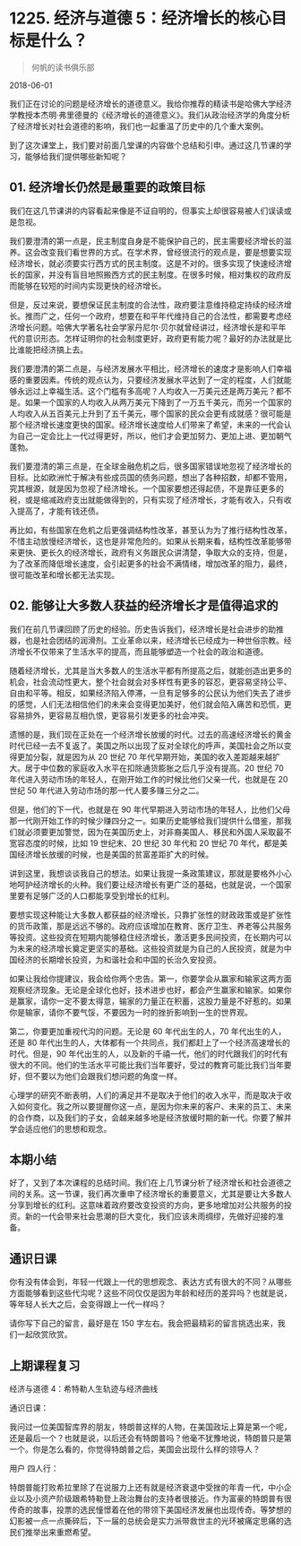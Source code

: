 # 1225. 经济与道德 5：经济增长的核心目标是什么？

> 何帆的读书俱乐部

2018-06-01

我们正在讨论的问题是经济增长的道德意义。我给你推荐的精读书是哈佛大学经济学教授本杰明·弗里德曼的《经济增长的道德意义》。我们从政治经济学的角度分析了经济增长对社会道德的影响，我们也一起重温了历史中的几个重大案例。

到了这次课堂上，我们要对前面几堂课的内容做个总结和引申。通过这几节课的学习，能够给我们提供哪些新知呢？

## 01. 经济增长仍然是最重要的政策目标

我们在这几节课讲的内容看起来像是不证自明的，但事实上却很容易被人们误读或是忽视。

我们要澄清的第一点是，民主制度自身是不能保护自己的，民主需要经济增长的滋养。这会改变我们看世界的方式。在学术界，曾经很流行的观点是，要是想要实现经济增长，就必须要实行西方式的民主制度。这是不对的。很多实现了快速经济增长的国家，并没有盲目地照搬西方式的民主制度。在很多时候，相对集权的政府反而能够在较短的时间内实现更快的经济增长。

但是，反过来说，要想保证民主制度的合法性，政府要注意维持稳定持续的经济增长。推而广之，任何一个政府，想要在和平年代维持自己的合法性，都需要考虑经济增长问题。哈佛大学著名社会学家丹尼尔·贝尔就曾经讲过，经济增长是和平年代的意识形态。怎样证明你的社会制度更好，政府更有能力呢？最好的办法就是比比谁能把经济搞上去。

我们要澄清的第二点是，与经济发展水平相比，经济增长的速度才是影响人们幸福感的重要因素。传统的观点认为，只要经济发展水平达到了一定的程度，人们就能够永远过上幸福生活。这个门槛有多高呢？人均收入一万美元还是两万美元？都不是。如果一个国家的人均收入从两万美元下降到了一万五千美元，而另一个国家的人均收入从五百美元上升到了五千美元，哪个国家的民众会更有成就感？很可能是那个经济增长速度更快的国家。经济增长速度给人们带来了希望，未来的一代会认为自己一定会比上一代过得更好，所以，他们才会更加努力、更加上进、更加朝气蓬勃。

我们要澄清的第三点是，在全球金融危机之后，很多国家错误地忽视了经济增长的目标。比如欧洲忙于解决有些成员国的债务问题，想出了各种招数，却都不管用，究其根源，就是因为忽视了经济增长。一个国家要想还得起债，不是靠征更多的税，或是缩减政府支出就能做得到的，只有实现了经济增长，才能有收入，只有收入提高了，才能有钱还债。

再比如，有些国家在危机之后更强调结构性改革，甚至认为为了推行结构性改革，不惜主动放慢经济增长，这也是非常危险的。如果从长期来看，结构性改革能够带来更快、更长久的经济增长，政府有义务跟民众讲清楚，争取大众的支持，但是，为了改革而降低增长速度，会引起更多的社会不满情绪，增加改革的阻力，最终，很可能改革和增长都无法实现。

## 02. 能够让大多数人获益的经济增长才是值得追求的

我们在前几节课回顾了历史的经验。历史告诉我们，经济增长是社会进步的助推器，也是社会团结的润滑剂。工业革命以来，经济增长已经成为一种世俗宗教。经济增长不仅带来了生活水平的提高，而且能够塑造一个社会的政治和道德。

随着经济增长，尤其是当大多数人的生活水平都有所提高之后，就能创造出更多的机会，社会流动性更大，整个社会就会对多样性有更多的容忍，更容易坚持公平、自由和平等。相反，如果经济陷入停滞，一旦有足够多的公民认为他们失去了进步的感觉，人们无法相信他们的未来会变得更加美好，他们就会陷入痛苦和恐慌，更容易排外，更容易互相仇恨，更容易引发更多的社会冲突。

遗憾的是，我们现在正处在一个经济增长放缓的时代。过去的高速经济增长的黄金时代已经一去不复返了。美国之所以出现了反对全球化的呼声，美国社会之所以变得更加分裂，就是因为从 20 世纪 70 年代早期开始，美国的收入差距越来越扩大。居于中位数的家庭收入水平在扣除通货膨胀之后几乎没有提高。20 世纪 70 年代进入劳动市场的年轻人，在刚开始工作的时候比他们父亲一代，也就是在 20 世纪 50 年代进入劳动市场的那一代人要多赚三分之二。

但是，他们的下一代，也就是在 90 年代早期进入劳动市场的年轻人，比他们父母那一代刚开始工作的时候少赚四分之一。如果历史能够给我们提供什么借鉴，那我们就必须要更加警觉，因为在美国历史上，对非裔美国人、移民和外国人采取最不宽容态度的时候，比如 19 世纪末、20 世纪 30 年代和 20 世纪 70 年代，都是美国经济增长放缓的时候，也是美国的贫富差距扩大的时候。

讲到这里，我想谈谈我自己的想法。如果让我提一条政策建议，那就是要格外小心地呵护经济增长的火种。我们要让经济增长有更广泛的基础，也就是说，一个国家里要有足够广泛的人口都能享受到增长的红利。

要想实现这种能让大多数人都获益的经济增长，只靠扩张性的财政政策或是扩张性的货币政策，那是远远不够的。政府应该增加在教育、医疗卫生、养老等公共服务等投资。这些投资在短期内能够稳住经济增长，激活更多民间投资，在长期内可以为未来的经济增长奠定更坚实的基础。这些投资就是为自己的人民投资，就是为中国经济的长期增长投资，为和谐社会和中国的长治久安投资。

如果让我给你提建议，我会给你两个忠告。第一，你要学会从赢家和输家这两方面观察经济现象。无论是全球化也好，技术进步也好，都会产生赢家和输家。如果你是赢家，请你一定不要太得意，输家的力量正在积蓄，这股力量是不好惹的。如果你是输家，请你不要气馁，不要因为一时的挫折影响到一生的世界观。

第二，你要更加重视代沟的问题。无论是 60 年代出生的人，70 年代出生的人，还是 80 年代出生的人，大体都有一个共同点，我们都赶上了一个经济高速增长的时代。但是，90 年代出生的人，以及新的千禧一代，他们的时代跟我们的时代有很大的不同。他们的生活水平可能比我们当年要好，受过的教育可能比我们当年要好，但不要以为他们会跟我们想问题的角度一样。

心理学的研究不断表明，人们的满足并不是取决于他们的收入水平，而是取决于收入如何变化。我之所以要提醒你这一点，是因为你未来的客户、未来的员工、未来的合作商，以及我们的子女，会越来越多地是经济放缓时期的新一代。你要了解并学会适应他们的思想和观念。

## 本期小结

好了，又到了本次课程的总结时间。我们在上几节课分析了经济增长和社会道德之间的关系。这一节课，我们再次重申了经济增长的重要意义，尤其是要让大多数人分享到增长的红利。这意味着政府要改变投资的方向，更多地增加对公共服务的投资。新的一代会带来社会思潮的巨大变化，我们应该未雨绸缪，先做好迎接的准备。

## 通识日课

你有没有体会到，年轻一代跟上一代的思想观念、表达方式有很大的不同？从哪些方面能够看到这些代沟呢？这些不同仅仅是因为年龄和经历的差异吗？也就是说，等年轻人长大之后，会变得跟上一代一样吗？

请你写下自己的留言，最好是在 150 字左右。我会把最精彩的留言挑选出来，我们一起欣赏欣赏。

## 上期课程复习

经济与道德 4：希特勒人生轨迹与经济曲线

通识日课：

我问过一位美国智库界的朋友，特朗普这样的人物，在美国政坛上算是第一个呢，还是最后一个？也就是说，以后还会有特朗普吗？他毫不犹豫地说，特朗普只是第一个。你是怎么看的，你觉得特朗普之后，美国会出现什么样的领导人？

用户 四人行：

特朗普能打败希拉里除了在说服力上还有就是经济衰退中受挫的年青一代，中小企业以及小资产阶级跟希特勒登上政治舞台的支持者很接近。作为富豪的特朗普有很传奇的故事，投票的选民憧憬着在他的带领下美国经济发展也出现传奇。等梦想的幻影被一点一点撕碎后，下一届的总统会是实力派带救世主的光环被痛定思痛的选民们推举出来重燃希望。

